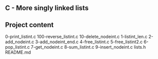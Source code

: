 ## C - More singly linked lists
## Project content

0-print_listint.c
100-reverse_listint.c
10-delete_nodeint.c
1-listint_len.c
2-add_nodeint.c
3-add_nodeint_end.c
4-free_listint.c
5-free_listint2.c
6-pop_listint.c
7-get_nodeint.c
8-sum_listint.c
9-insert_nodeint.c
lists.h
README.md
